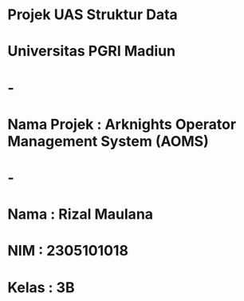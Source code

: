 ﻿# Projek UAS Struktur Data
# Universitas PGRI Madiun
# -
# Nama Projek : Arknights Operator Management System (AOMS)
# -
# Nama  : Rizal Maulana
# NIM   : 2305101018
# Kelas : 3B
